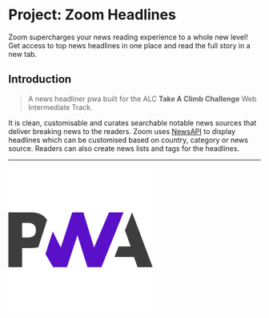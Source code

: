 # Project: Zoom Headlines
Zoom supercharges your news reading experience to a whole new level!
Get access to top news headlines in one place and read the full story in a new tab.


## Introduction

> A news headliner pwa built for the ALC **Take A Climb Challenge** Web Intermediate Track.

It is clean, customisable and curates searchable notable news sources that deliver breaking news to the readers. Zoom uses [NewsAPI](http://www.newsapi.org) to display headlines which can be customised based on country, category or news source. Readers can also create news lists and tags for the headlines.

<hr />

![pwa](https://raw.githubusercontent.com/github/explore/698c66928eddcc6ad969b94912d7727c10229593/topics/pwa/pwa.png)